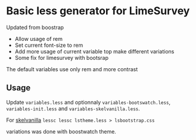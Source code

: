 # Basic less generator for LimeSurvey #

Updated from boostrap

- Allow usage of rem
- Set current font-size to rem
- Add more usage of current variable top make different variations
- Some fix for limesurvey with bootsrap

The default variables use only rem and more contrast

## Usage ##

Update `variables.less` and optionnaly `variables-bootswatch.less`, `variables-init.less` and `variables-skelvanilla.less`.

For [skelvanilla](https://gitlab.com/SondagesPro/SurveyThemes/skelvanilla)
`lessc lessc lstheme.less > lsbootstrap.css`

variations was done with boostwatch theme.